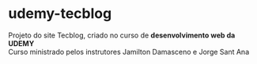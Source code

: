 # udemy-tecblog <br>
 Projeto do site Tecblog, criado no curso de <strong> desenvolvimento web da UDEMY </strong> <br>
Curso ministrado pelos instrutores Jamilton Damasceno e Jorge Sant Ana

